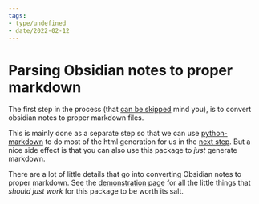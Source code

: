 ```yaml
---
tags:
- type/undefined
- date/2022-02-12
---
```

   
# Parsing Obsidian notes to proper markdown   
The first step in the process (that [can be skipped](../Configurations/Configuration%20Options.md#compile-md) mind you), is to convert obsidian notes to proper markdown files.   
   
This is mainly done as a separate step so that we can use [python-markdown](https://python-markdown.github.io/) to do most of the html generation for us in the [next step](../General%20Information/Creating%20a%20static%20html%20website%20from%20markdown%20files.md). But a nice side effect is that you can also use this package to *just* generate markdown.   
   
There are a lot of little details that go into converting Obsidian notes to proper markdown. See the [demonstration page](../Demonstrations/Demonstration%20of%20Obisidian%20integration.md) for all the little things that *should just work* for this package to be worth its salt.